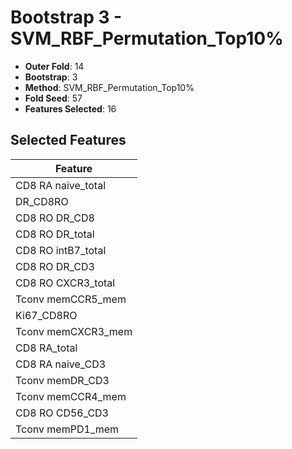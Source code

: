 # Bootstrap 3 - SVM_RBF_Permutation_Top10%

- **Outer Fold**: 14
- **Bootstrap**: 3
- **Method**: SVM_RBF_Permutation_Top10%
- **Fold Seed**: 57
- **Features Selected**: 16

## Selected Features

| Feature |
|---------|
| CD8 RA naive_total |
| DR_CD8RO |
| CD8 RO DR_CD8 |
| CD8 RO DR_total |
| CD8 RO intB7_total |
| CD8 RO DR_CD3 |
| CD8 RO CXCR3_total |
| Tconv memCCR5_mem |
| Ki67_CD8RO |
| Tconv memCXCR3_mem |
| CD8 RA_total |
| CD8 RA naive_CD3 |
| Tconv memDR_CD3 |
| Tconv memCCR4_mem |
| CD8 RO CD56_CD3 |
| Tconv memPD1_mem |
